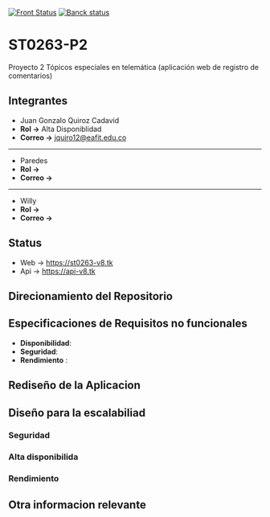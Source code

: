 
[![Front Status](https://img.shields.io/badge/FrontStatus-Online-green)](https://st0263-v8.tk)
[![ Banck status](https://img.shields.io/badge/ApiStatus-Online-green)](https://api-v8.tk)


# ST0263-P2
Proyecto 2 Tópicos especiales en telemática (aplicación web de registro de comentarios)

## Integrantes

* Juan Gonzalo Quiroz Cadavid
* **Rol ->** Alta Disponiblidad
* **Correo ->** jquiro12@eafit.edu.co

----

* Paredes
* **Rol ->** 
* **Correo ->** 
----

* Willy
* **Rol ->** 
* **Correo ->** 

## Status

* Web -> https://st0263-v8.tk
* Api -> https://api-v8.tk

## Direcionamiento del Repositorio

## Especificaciones de Requisitos no funcionales

* **Disponibilidad**:
* **Seguridad**:
* **Rendimiento** :

## Rediseño de la Aplicacion 

## Diseño para la escalabiliad

### Seguridad

### Alta disponibilida

### Rendimiento

## Otra informacion relevante

